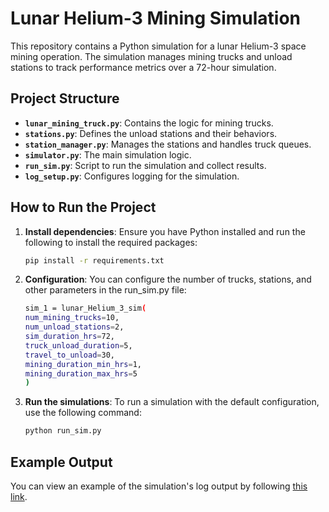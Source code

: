 # Lunar Helium-3 Mining Simulation

This repository contains a Python simulation for a lunar Helium-3 space mining operation. The simulation manages mining trucks and unload stations to track performance metrics over a 72-hour simulation.

## Project Structure

- **`lunar_mining_truck.py`**: Contains the logic for mining trucks.
- **`stations.py`**: Defines the unload stations and their behaviors.
- **`station_manager.py`**: Manages the stations and handles truck queues.
- **`simulator.py`**: The main simulation logic.
- **`run_sim.py`**: Script to run the simulation and collect results.
- **`log_setup.py`**: Configures logging for the simulation.

## How to Run the Project

1. **Install dependencies**:
   Ensure you have Python installed and run the following to install the required packages:
   ```bash
   pip install -r requirements.txt

2. **Configuration**:
    You can configure the number of trucks, stations, and other parameters in the run_sim.py file:
    ```bash
    sim_1 = lunar_Helium_3_sim(
    num_mining_trucks=10,
    num_unload_stations=2,
    sim_duration_hrs=72,
    truck_unload_duration=5,
    travel_to_unload=30,
    mining_duration_min_hrs=1,
    mining_duration_max_hrs=5
    )

3. **Run the simulations**:
    To run a simulation with the default configuration, use the following command:
    ```bash
    python run_sim.py

## Example Output

You can view an example of the simulation's log output by following [this link](https://raw.githubusercontent.com/luisoro0494/vast_interview/main/2024-09-12-01-01_lunar_helium_3_sim.log).
